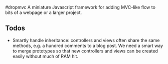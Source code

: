 #dropmvc
A miniature Javascript framework for adding MVC-like flow to bits of a webpage or a larger project.

## Todos
* Smartly handle inheritance: controllers and views often share the same methods, e.g. a hundred comments to a blog post. We need a smart way to merge prototypes so that new controllers and views can be created easily without much of RAM hit.
